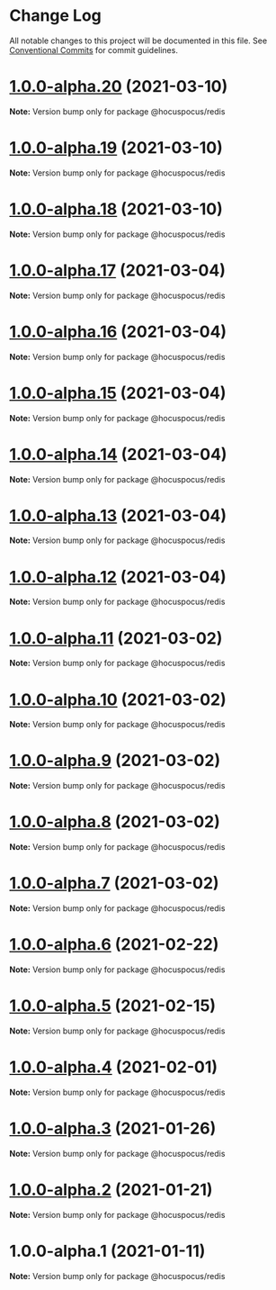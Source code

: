 # Change Log

All notable changes to this project will be documented in this file.
See [Conventional Commits](https://conventionalcommits.org) for commit guidelines.

# [1.0.0-alpha.20](https://github.com/ueberdosis/hocuspocus/compare/@hocuspocus/redis@1.0.0-alpha.19...@hocuspocus/redis@1.0.0-alpha.20) (2021-03-10)

**Note:** Version bump only for package @hocuspocus/redis





# [1.0.0-alpha.19](https://github.com/ueberdosis/hocuspocus/compare/@hocuspocus/redis@1.0.0-alpha.18...@hocuspocus/redis@1.0.0-alpha.19) (2021-03-10)

**Note:** Version bump only for package @hocuspocus/redis





# [1.0.0-alpha.18](https://github.com/ueberdosis/hocuspocus/compare/@hocuspocus/redis@1.0.0-alpha.17...@hocuspocus/redis@1.0.0-alpha.18) (2021-03-10)

**Note:** Version bump only for package @hocuspocus/redis





# [1.0.0-alpha.17](https://github.com/ueberdosis/hocuspocus/compare/@hocuspocus/redis@1.0.0-alpha.16...@hocuspocus/redis@1.0.0-alpha.17) (2021-03-04)

**Note:** Version bump only for package @hocuspocus/redis





# [1.0.0-alpha.16](https://github.com/ueberdosis/hocuspocus/compare/@hocuspocus/redis@1.0.0-alpha.15...@hocuspocus/redis@1.0.0-alpha.16) (2021-03-04)

**Note:** Version bump only for package @hocuspocus/redis





# [1.0.0-alpha.15](https://github.com/ueberdosis/hocuspocus/compare/@hocuspocus/redis@1.0.0-alpha.14...@hocuspocus/redis@1.0.0-alpha.15) (2021-03-04)

**Note:** Version bump only for package @hocuspocus/redis





# [1.0.0-alpha.14](https://github.com/ueberdosis/hocuspocus/compare/@hocuspocus/redis@1.0.0-alpha.13...@hocuspocus/redis@1.0.0-alpha.14) (2021-03-04)

**Note:** Version bump only for package @hocuspocus/redis





# [1.0.0-alpha.13](https://github.com/ueberdosis/hocuspocus/compare/@hocuspocus/redis@1.0.0-alpha.12...@hocuspocus/redis@1.0.0-alpha.13) (2021-03-04)

**Note:** Version bump only for package @hocuspocus/redis





# [1.0.0-alpha.12](https://github.com/ueberdosis/hocuspocus/compare/@hocuspocus/redis@1.0.0-alpha.11...@hocuspocus/redis@1.0.0-alpha.12) (2021-03-04)

**Note:** Version bump only for package @hocuspocus/redis





# [1.0.0-alpha.11](https://github.com/ueberdosis/hocuspocus/compare/@hocuspocus/redis@1.0.0-alpha.10...@hocuspocus/redis@1.0.0-alpha.11) (2021-03-02)

**Note:** Version bump only for package @hocuspocus/redis





# [1.0.0-alpha.10](https://github.com/ueberdosis/hocuspocus/compare/@hocuspocus/redis@1.0.0-alpha.9...@hocuspocus/redis@1.0.0-alpha.10) (2021-03-02)

**Note:** Version bump only for package @hocuspocus/redis





# [1.0.0-alpha.9](https://github.com/ueberdosis/hocuspocus/compare/@hocuspocus/redis@1.0.0-alpha.8...@hocuspocus/redis@1.0.0-alpha.9) (2021-03-02)

**Note:** Version bump only for package @hocuspocus/redis





# [1.0.0-alpha.8](https://github.com/ueberdosis/hocuspocus/compare/@hocuspocus/redis@1.0.0-alpha.7...@hocuspocus/redis@1.0.0-alpha.8) (2021-03-02)

**Note:** Version bump only for package @hocuspocus/redis





# [1.0.0-alpha.7](https://github.com/ueberdosis/hocuspocus/compare/@hocuspocus/redis@1.0.0-alpha.6...@hocuspocus/redis@1.0.0-alpha.7) (2021-03-02)

**Note:** Version bump only for package @hocuspocus/redis





# [1.0.0-alpha.6](https://github.com/ueberdosis/hocuspocus/compare/@hocuspocus/redis@1.0.0-alpha.5...@hocuspocus/redis@1.0.0-alpha.6) (2021-02-22)

**Note:** Version bump only for package @hocuspocus/redis





# [1.0.0-alpha.5](https://github.com/ueberdosis/hocuspocus/compare/@hocuspocus/redis@1.0.0-alpha.4...@hocuspocus/redis@1.0.0-alpha.5) (2021-02-15)

**Note:** Version bump only for package @hocuspocus/redis





# [1.0.0-alpha.4](https://github.com/ueberdosis/hocuspocus/compare/@hocuspocus/redis@1.0.0-alpha.3...@hocuspocus/redis@1.0.0-alpha.4) (2021-02-01)

**Note:** Version bump only for package @hocuspocus/redis





# [1.0.0-alpha.3](https://github.com/ueberdosis/hocuspocus/compare/@hocuspocus/redis@1.0.0-alpha.2...@hocuspocus/redis@1.0.0-alpha.3) (2021-01-26)

**Note:** Version bump only for package @hocuspocus/redis





# [1.0.0-alpha.2](https://github.com/ueberdosis/hocuspocus/compare/@hocuspocus/redis@1.0.0-alpha.1...@hocuspocus/redis@1.0.0-alpha.2) (2021-01-21)

**Note:** Version bump only for package @hocuspocus/redis





# 1.0.0-alpha.1 (2021-01-11)

**Note:** Version bump only for package @hocuspocus/redis
